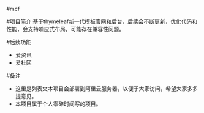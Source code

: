 #mcf

#项目简介
基于thymeleaf新一代模板官网和后台，后续会不断更新，优化代码和性能，会支持响应式布局，可能存在兼容性问题。

#后续功能
- 爱资讯
- 爱社区

#备注
- 这里是列表文本项目会部署到阿里云服务器，以便于大家访问，希望大家多多提意见。
- 本项目属于个人零碎时间写的项目。
